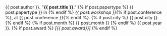   {{ post.author }}. "**{{ post.title }}**." 
  {% if post.papertype %} {{ post.papertype }} in {% endif %}
  _{{ post.workshop }}_{% if post.conference %}, at {{ post.conference }}{% endif %}. 
  {% if post.city %} {{ post.city }}. {% endif %}
  {% if post.month %} {{ post.month }} {% endif %}
  {{ post.year }}.
  {% if post.award %} *[{{ post.award}}]* {% endif %}